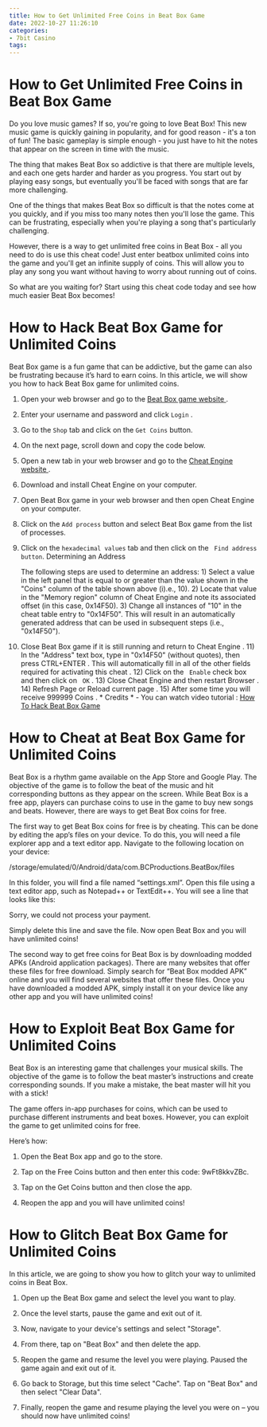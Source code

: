 ```yaml
---
title: How to Get Unlimited Free Coins in Beat Box Game 
date: 2022-10-27 11:26:10
categories:
- 7bit Casino
tags:
---
```



#  How to Get Unlimited Free Coins in Beat Box Game 

Do you love music games? If so, you're going to love Beat Box! This new music game is quickly gaining in popularity, and for good reason - it's a ton of fun! The basic gameplay is simple enough - you just have to hit the notes that appear on the screen in time with the music.

The thing that makes Beat Box so addictive is that there are multiple levels, and each one gets harder and harder as you progress. You start out by playing easy songs, but eventually you'll be faced with songs that are far more challenging.

One of the things that makes Beat Box so difficult is that the notes come at you quickly, and if you miss too many notes then you'll lose the game. This can be frustrating, especially when you're playing a song that's particularly challenging.

However, there is a way to get unlimited free coins in Beat Box - all you need to do is use this cheat code! Just enter beatbox unlimited coins into the game and you'll get an infinite supply of coins. This will allow you to play any song you want without having to worry about running out of coins.

So what are you waiting for? Start using this cheat code today and see how much easier Beat Box becomes!

#  How to Hack Beat Box Game for Unlimited Coins 

Beat Box game is a fun game that can be addictive, but the game can also be frustrating because it’s hard to earn coins. In this article, we will show you how to hack Beat Box game for unlimited coins.

1. Open your web browser and go to the [ Beat Box game website ]( https://www.beatboxgame.com/ ).

2. Enter your username and password and click ` Login ` .

3. Go to the ` Shop ` tab and click on the ` Get Coins ` button.

4. On the next page, scroll down and copy the code below.

5. Open a new tab in your web browser and go to the [ Cheat Engine website ]( https://www.cheatengine.org/downloads.php ).

6. Download and install Cheat Engine on your computer.

7. Open Beat Box game in your web browser and then open Cheat Engine on your computer.

8. Click on the ` Add process ` button and select Beat Box game from the list of processes.

9. Click on the ` hexadecimal values ` tab and then click on the ` Find address button`.
Determining an Address

     The following steps are used to determine an address: 1) Select a value in the left panel that is equal to or greater than the value shown in the "Coins" column of the table shown above (i).e., 10). 2) Locate that value in the "Memory region" column of Cheat Engine and note its associated offset (in this case, 0x14F50). 3) Change all instances of "10" in the cheat table entry to "0x14F50". This will result in an automatically generated address that can be used in subsequent steps (i.e., "0x14F50").

  10) Close Beat Box game if it is still running and return to Cheat Engine . 11) In the "Address" text box, type in "0x14F50" (without quotes), then press CTRL+ENTER . This will automatically fill in all of the other fields required for activating this cheat . 12) Click on the ` Enable` check box and then click on ` OK` . 13) Close Cheat Engine and then restart Browser . 14) Refresh Page or Reload current page . 15) After some time you will receive 999999 Coins . * Credits * - You can watch video tutorial : [ How To Hack Beat Box Game ]( https://www.youtube.com/watch?v=Ck1DOdynIbg )

#  How to Cheat at Beat Box Game for Unlimited Coins 

Beat Box is a rhythm game available on the App Store and Google Play. The objective of the game is to follow the beat of the music and hit corresponding buttons as they appear on the screen. While Beat Box is a free app, players can purchase coins to use in the game to buy new songs and beats. However, there are ways to get Beat Box coins for free.

The first way to get Beat Box coins for free is by cheating. This can be done by editing the app’s files on your device. To do this, you will need a file explorer app and a text editor app. Navigate to the following location on your device:

/storage/emulated/0/Android/data/com.BCProductions.BeatBox/files

In this folder, you will find a file named “settings.xml”. Open this file using a text editor app, such as Notepad++ or TextEdit++. You will see a line that looks like this:

<string name="coin_purchase_failed">Sorry, we could not process your payment.</string>

Simply delete this line and save the file. Now open Beat Box and you will have unlimited coins!

The second way to get free coins for Beat Box is by downloading modded APKs (Android application packages). There are many websites that offer these files for free download. Simply search for “Beat Box modded APK” online and you will find several websites that offer these files. Once you have downloaded a modded APK, simply install it on your device like any other app and you will have unlimited coins!

#  How to Exploit Beat Box Game for Unlimited Coins 

Beat Box is an interesting game that challenges your musical skills. The objective of the game is to follow the beat master’s instructions and create corresponding sounds. If you make a mistake, the beat master will hit you with a stick!

The game offers in-app purchases for coins, which can be used to purchase different instruments and beat boxes. However, you can exploit the game to get unlimited coins for free.

Here’s how:

1) Open the Beat Box app and go to the store.

2) Tap on the Free Coins button and then enter this code: 9wFt8kkvZBc.

3) Tap on the Get Coins button and then close the app.

4) Reopen the app and you will have unlimited coins!

#  How to Glitch Beat Box Game for Unlimited Coins

In this article, we are going to show you how to glitch your way to unlimited coins in Beat Box.

1. Open up the Beat Box game and select the level you want to play.

2. Once the level starts, pause the game and exit out of it.

3. Now, navigate to your device's settings and select "Storage".

4. From there, tap on "Beat Box" and then delete the app.

5. Reopen the game and resume the level you were playing. Paused the game again and exit out of it.

6. Go back to Storage, but this time select "Cache". Tap on "Beat Box" and then select "Clear Data".

7. Finally, reopen the game and resume playing the level you were on – you should now have unlimited coins!